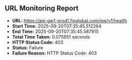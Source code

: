 ## URL Monitoring Report

- **URL:** https://api-gw1-prod1.fisglobal.com/gw/v1/health
- **Start Time:** 2025-09-20T07:35:45.512264
- **End Time:** 2025-09-20T07:35:45.587915
- **Total Time Taken:** 0.075651 seconds
- **HTTP Status Code:** 403
- **Status:** Failure
- **Failure Reason:** HTTP Status Code: 403
